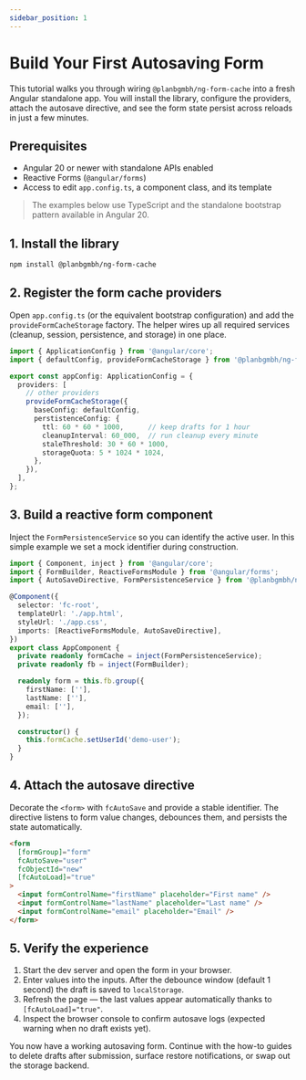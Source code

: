 ```yaml
---
sidebar_position: 1
---
```


# Build Your First Autosaving Form

This tutorial walks you through wiring `@planbgmbh/ng-form-cache` into a fresh Angular standalone app. You will install the library, configure the providers, attach the autosave directive, and see the form state persist across reloads in just a few minutes.

## Prerequisites

- Angular 20 or newer with standalone APIs enabled
- Reactive Forms (`@angular/forms`)
- Access to edit `app.config.ts`, a component class, and its template

> The examples below use TypeScript and the standalone bootstrap pattern available in Angular 20.

## 1. Install the library

```bash
npm install @planbgmbh/ng-form-cache
```

## 2. Register the form cache providers

Open `app.config.ts` (or the equivalent bootstrap configuration) and add the `provideFormCacheStorage` factory. The helper wires up all required services (cleanup, session, persistence, and storage) in one place.

```typescript title="app.config.ts"
import { ApplicationConfig } from '@angular/core';
import { defaultConfig, provideFormCacheStorage } from '@planbgmbh/ng-form-cache';

export const appConfig: ApplicationConfig = {
  providers: [
    // other providers
    provideFormCacheStorage({
      baseConfig: defaultConfig,
      perstistenceConfig: {
        ttl: 60 * 60 * 1000,      // keep drafts for 1 hour
        cleanupInterval: 60_000,  // run cleanup every minute
        staleThreshold: 30 * 60 * 1000,
        storageQuota: 5 * 1024 * 1024,
      },
    }),
  ],
};
```

## 3. Build a reactive form component

Inject the `FormPersistenceService` so you can identify the active user. In this simple example we set a mock identifier during construction.

```typescript title="app/app.ts"
import { Component, inject } from '@angular/core';
import { FormBuilder, ReactiveFormsModule } from '@angular/forms';
import { AutoSaveDirective, FormPersistenceService } from '@planbgmbh/ng-form-cache';

@Component({
  selector: 'fc-root',
  templateUrl: './app.html',
  styleUrl: './app.css',
  imports: [ReactiveFormsModule, AutoSaveDirective],
})
export class AppComponent {
  private readonly formCache = inject(FormPersistenceService);
  private readonly fb = inject(FormBuilder);

  readonly form = this.fb.group({
    firstName: [''],
    lastName: [''],
    email: [''],
  });

  constructor() {
    this.formCache.setUserId('demo-user');
  }
}
```

## 4. Attach the autosave directive

Decorate the `<form>` with `fcAutoSave` and provide a stable identifier. The directive listens to form value changes, debounces them, and persists the state automatically.

```html title="app/app.html"
<form
  [formGroup]="form"
  fcAutoSave="user"
  fcObjectId="new"
  [fcAutoLoad]="true"
>
  <input formControlName="firstName" placeholder="First name" />
  <input formControlName="lastName" placeholder="Last name" />
  <input formControlName="email" placeholder="Email" />
</form>
```

## 5. Verify the experience

1. Start the dev server and open the form in your browser.
2. Enter values into the inputs. After the debounce window (default 1 second) the draft is saved to `localStorage`.
3. Refresh the page — the last values appear automatically thanks to `[fcAutoLoad]="true"`.
4. Inspect the browser console to confirm autosave logs (expected warning when no draft exists yet).

You now have a working autosaving form. Continue with the how-to guides to delete drafts after submission, surface restore notifications, or swap out the storage backend.
